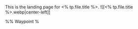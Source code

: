 This is the landing page for <% tp.file.title %>.
![[<% tp.file.title %>.webp|center-left]]

%% Waypoint %